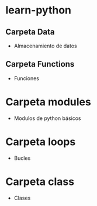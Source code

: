 # learn-python

## Carpeta Data

- Almacenamiento de datos


## Carpeta Functions

- Funciones


# Carpeta modules

- Modulos de python básicos

# Carpeta loops

- Bucles

# Carpeta class

- Clases